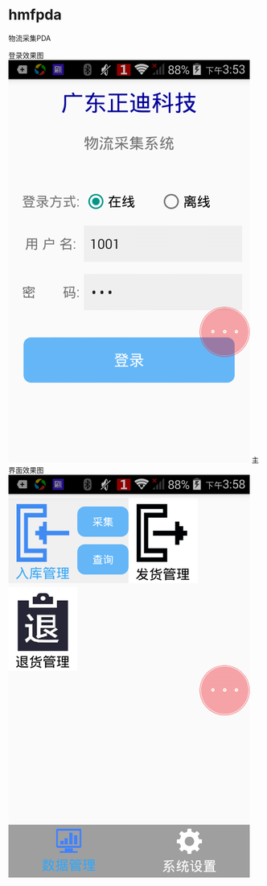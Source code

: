 # hmfpda
物流采集PDA

登录效果图
![登录效果图](https://github.com/ygg404/hmfpda/blob/master/screenshoot/%E7%99%BB%E5%BD%95%E9%A1%B5%E9%9D%A2.png)
主界面效果图
![效果图](https://github.com/ygg404/hmfpda/blob/master/screenshoot/%E4%B8%BB%E8%8F%9C%E5%8D%95.png)
